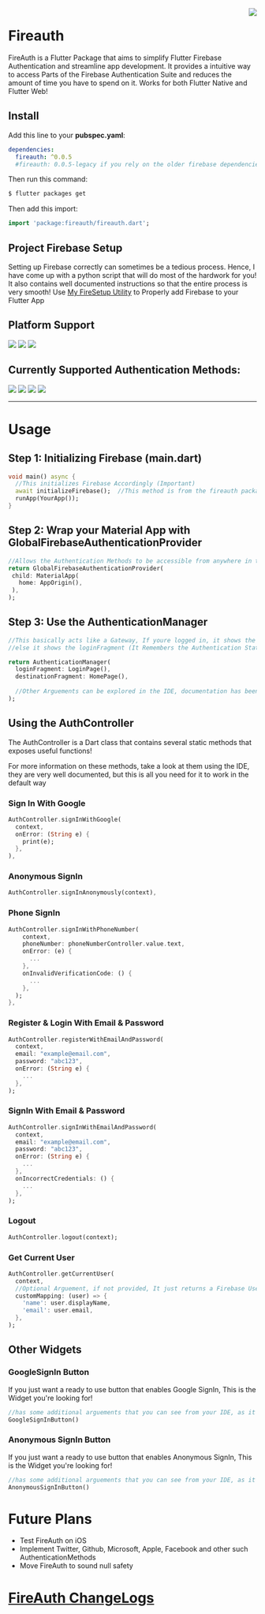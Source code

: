 <img src="https://i.ibb.co/Xz42VyG/ddf.png" align="right">


# Fireauth

FireAuth is a Flutter Package that aims to simplify Flutter Firebase Authentication and streamline app development. It provides a intuitive way to access Parts of the Firebase Authentication Suite and reduces the amount of time you have to spend on it.
Works for both Flutter Native and Flutter Web!

## Install

Add this line to your **pubspec.yaml**:
```yaml
dependencies:
  fireauth: ^0.0.5
  #fireauth: 0.0.5-legacy if you rely on the older firebase dependencies
```

Then run this command:
```bash
$ flutter packages get
```

Then add this import:
```dart
import 'package:fireauth/fireauth.dart';
```

## Project Firebase Setup
Setting up Firebase correctly can sometimes be a tedious process. Hence, I have come up with a python script that will do most of the hardwork for you! It also contains well documented instructions so that the entire process is very smooth!
Use [My FireSetup Utility](https://github.com/synapsecode/FireSetup) to Properly add Firebase to your Flutter App

## Platform Support
<span>
<img src="https://img.icons8.com/color/48/000000/android-os.png"/>
<img src="https://img.icons8.com/fluent/48/000000/chrome.png"/>
<img src="https://img.icons8.com/color/48/000000/ios-logo.png"/>
</span>

## Currently Supported Authentication Methods:
<span>
<img src="https://img.icons8.com/color/48/000000/google-logo.png"/>
<img src="https://img.icons8.com/color/48/000000/anonymous-mask.png"/>
<img src="https://img.icons8.com/color/48/000000/new-post.png"/>
<img src="https://img.icons8.com/color/48/000000/phone.png"/>
</span>

---

# Usage

## Step 1: Initializing Firebase (main.dart)
```dart
void main() async {
  //This initializes Firebase Accordingly (Important)
  await initializeFirebase();  //This method is from the fireauth package
  runApp(YourApp());
}
```
     
## Step 2: Wrap your Material App with GlobalFirebaseAuthenticationProvider
```dart
//Allows the Authentication Methods to be accessible from anywhere in the widget tree
return GlobalFirebaseAuthenticationProvider(
 child: MaterialApp(
   home: AppOrigin(),
 ),
);
```

## Step 3: Use the AuthenticationManager
```dart
//This basically acts like a Gateway, If youre logged in, it shows the destinationFragment
//else it shows the loginFragment (It Remembers the Authentication State too!)

return AuthenticationManager(
  loginFragment: LoginPage(),
  destinationFragment: HomePage(),
  
  //Other Arguements can be explored in the IDE, documentation has been provided
);
```

## Using the AuthController
The AuthController is a Dart class that contains several static methods that exposes useful functions!

For more information on these methods, take a look at them using the IDE, they are very well documented, but this is all you need for it to work in the default way

### Sign In With Google
```dart
AuthController.signInWithGoogle(
  context,
  onError: (String e) {
    print(e);
  },
),
```

### Anonymous SignIn
```dart
AuthController.signInAnonymously(context),
```

### Phone SignIn
```dart
AuthController.signInWithPhoneNumber(
    context,
    phoneNumber: phoneNumberController.value.text,
    onError: (e) {
      ...
    },
    onInvalidVerificationCode: () {
      ...
    },
  );
},
```

### Register & Login With Email & Password
```dart
AuthController.registerWithEmailAndPassword(
  context,
  email: "example@email.com",
  password: "abc123",
  onError: (String e) {
    ...
  },
);
```

### SignIn With Email & Password
```dart
AuthController.signInWithEmailAndPassword(
  context,
  email: "example@email.com",
  password: "abc123",
  onError: (String e) {
    ...
  },
  onIncorrectCredentials: () {
    ...
  },
);
```

### Logout
```dart
AuthController.logout(context);
```

### Get Current User
```dart
AuthController.getCurrentUser(
  context,
  //Optional Arguement, if not provided, It just returns a Firebase User
  customMapping: (user) => {
    'name': user.displayName,
    'email': user.email,
  },
);
```

## Other Widgets

### GoogleSignIn Button
If you just want a ready to use button that enables Google SignIn, This is the Widget you're looking for!

```dart
//has some additional arguements that you can see from your IDE, as it is very well documented
GoogleSignInButton()
```

### Anonymous SignIn Button
If you just want a ready to use button that enables Anonymous SignIn, This is the Widget you're looking for!

```dart
//has some additional arguements that you can see from your IDE, as it is very well documented
AnonymousSignInButton()
```

# Future Plans

- Test FireAuth on iOS
- Implement Twitter, Github, Microsoft, Apple, Facebook and other such AuthenticationMethods
- Move FireAuth to sound null safety

# [FireAuth ChangeLogs](https://pub.dev/packages/fireauth/changelog)
